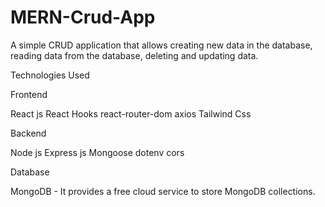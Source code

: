# MERN-Crud-App

A simple CRUD application that allows creating new data in the database, reading data from the database, deleting and updating data.

Technologies Used

Frontend

React js
React Hooks
react-router-dom
axios
Tailwind Css

Backend

Node js
Express js
Mongoose
dotenv
cors

Database

MongoDB - It provides a free cloud service to store MongoDB collections.
